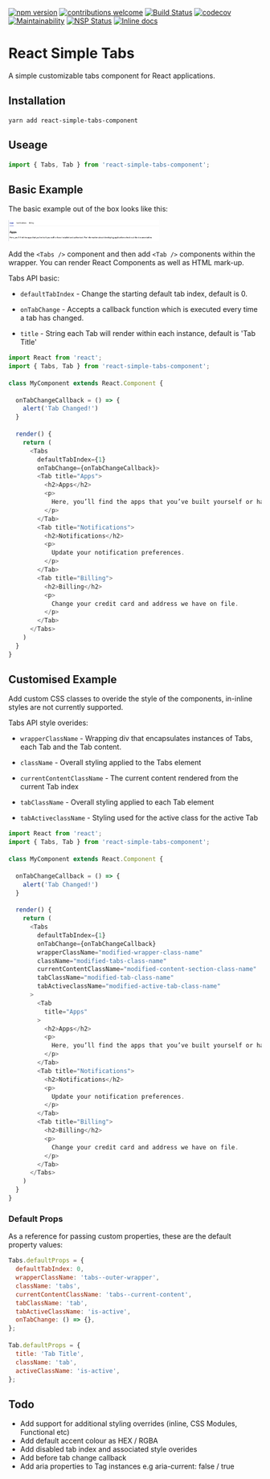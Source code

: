 [![npm version](https://badge.fury.io/js/react-simple-tabs-component.svg)](https://badge.fury.io/js/react-simple-tabs-component)
[![contributions welcome](https://img.shields.io/badge/contributions-welcome-brightgreen.svg?style=flat)](https://github.com/cjjenkinson/react-simple-tabs)
[![Build Status](https://travis-ci.org/vidocco/react-simple-tabs.svg?branch=master)](https://travis-ci.org/cjjenkinson/react-simple-tabs)
[![codecov](https://codecov.io/gh/cjjenkinson/react-simple-tabs/branch/master/graph/badge.svg)](https://codecov.io/gh/cjjenkinson/react-simple-tabs)
[![Maintainability](https://api.codeclimate.com/v1/badges/ea7372ff90130497dc1f/maintainability)](https://codeclimate.com/github/cjjenkinson/react-simple-tabs/maintainability)
[![NSP Status](https://nodesecurity.io/orgs/cameron-jenkinson-public-repos/projects/7f2d001b-c750-42cc-9b9f-f4ec3e08250c/badge)](https://nodesecurity.io/orgs/cameron-jenkinson-public-repos/projects/7f2d001b-c750-42cc-9b9f-f4ec3e08250c)
[![Inline docs](http://inch-ci.org/github/vidocco/react-popup.svg?branch=master)](http://inch-ci.org/github/cjjenkinson/react-simple-tabs)

# React Simple Tabs

A simple customizable tabs component for React applications.

## Installation

```shell
yarn add react-simple-tabs-component
```

## Useage

```js
import { Tabs, Tab } from 'react-simple-tabs-component';
```

## Basic Example

The basic example out of the box looks like this:

<img src="https://github.com/cjjenkinson/react-simple-tabs/blob/develop/assets/react-simple-tabs.png?raw=true" alt="React Simple Tabs" style="width: 300px;"/>

Add the ```<Tabs />``` component and then add ```<Tab />```  components within the wrapper. You can render React Components as well as HTML mark-up.

Tabs API basic:

- ```defaultTabIndex``` - Change the starting default tab index, default is 0.

- ```onTabChange``` - Accepts a callback function which is executed every time a tab has changed.

- ```title``` - String each Tab will render within each instance, default is 'Tab Title'

```js
import React from 'react';
import { Tabs, Tab } from 'react-simple-tabs-component';

class MyComponent extends React.Component {

  onTabChangeCallback = () => {
    alert('Tab Changed!')
  }

  render() {
    return (
      <Tabs
        defaultTabIndex={1}
        onTabChange={onTabChangeCallback}>
        <Tab title="Apps">
          <h2>Apps</h2>
          <p>
            Here, you’ll find the apps that you’ve built yourself or have installed and authorised.
          </p>
        </Tab>
        <Tab title="Notifications">
          <h2>Notifications</h2>
          <p>
            Update your notification preferences.
          </p>
        </Tab>
        <Tab title="Billing">
          <h2>Billing</h2>
          <p>
            Change your credit card and address we have on file.
          </p>
        </Tab>
      </Tabs>
    )
  }
}
```

## Customised Example

Add custom CSS classes to overide the style of the components, in-inline styles are not currently supported.

Tabs API style overides:

- ```wrapperClassName``` - Wrapping div that encapsulates instances of Tabs, each Tab and the Tab content.

- ```className``` - Overall styling applied to the Tabs element

- ```currentContentClassName``` - The current content rendered from the current Tab index

- ```tabClassName``` - Overall styling applied to each Tab element

- ```tabActiveclassName``` - Styling used for the active class for the active Tab

```js
import React from 'react';
import { Tabs, Tab } from 'react-simple-tabs-component';

class MyComponent extends React.Component {

  onTabChangeCallback = () => {
    alert('Tab Changed!')
  }

  render() {
    return (
      <Tabs
        defaultTabIndex={1}
        onTabChange={onTabChangeCallback}
        wrapperClassName="modified-wrapper-class-name"
        className="modified-tabs-class-name"
        currentContentClassName="modified-content-section-class-name"
        tabClassName="modified-tab-class-name"
        tabActiveclassName="modified-active-tab-class-name"
      >
        <Tab
          title="Apps"
        >
          <h2>Apps</h2>
          <p>
            Here, you’ll find the apps that you’ve built yourself or have installed and authorised.
          </p>
        </Tab>
        <Tab title="Notifications">
          <h2>Notifications</h2>
          <p>
            Update your notification preferences.
          </p>
        </Tab>
        <Tab title="Billing">
          <h2>Billing</h2>
          <p>
            Change your credit card and address we have on file.
          </p>
        </Tab>
      </Tabs>
    )
  }
}
```

### Default Props

As a reference for passing custom properties, these are the default property values:

```js
Tabs.defaultProps = {
  defaultTabIndex: 0,
  wrapperClassName: 'tabs--outer-wrapper',
  className: 'tabs',
  currentContentClassName: 'tabs--current-content',
  tabClassName: 'tab',
  tabActiveClassName: 'is-active',
  onTabChange: () => {},
};

Tab.defaultProps = {
  title: 'Tab Title',
  className: 'tab',
  activeClassName: 'is-active',
};
```

## Todo

- Add support for additional styling overrides (inline, CSS Modules, Functional etc)
- Add default accent colour as HEX / RGBA
- Add disabled tab index and associated style overides
- Add before tab change callback
- Add aria properties to Tag instances e.g aria-current: false / true


